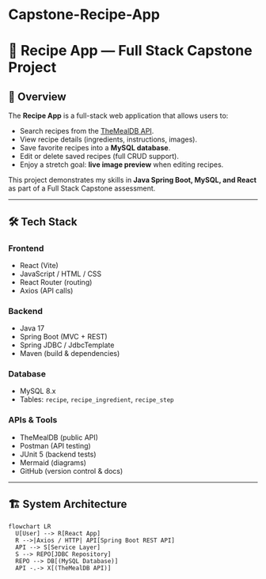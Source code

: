 # Capstone-Recipe-App
# 🍲 Recipe App — Full Stack Capstone Project

## 📖 Overview
The **Recipe App** is a full-stack web application that allows users to:
- Search recipes from the [TheMealDB API](https://www.themealdb.com/api.php).
- View recipe details (ingredients, instructions, images).
- Save favorite recipes into a **MySQL database**.
- Edit or delete saved recipes (full CRUD support).
- Enjoy a stretch goal: **live image preview** when editing recipes.

This project demonstrates my skills in **Java Spring Boot, MySQL, and React** as part of a Full Stack Capstone assessment.

---

## 🛠 Tech Stack

### Frontend
- React (Vite)  
- JavaScript / HTML / CSS  
- React Router (routing)  
- Axios (API calls)  

### Backend
- Java 17  
- Spring Boot (MVC + REST)  
- Spring JDBC / JdbcTemplate  
- Maven (build & dependencies)  

### Database
- MySQL 8.x  
- Tables: `recipe`, `recipe_ingredient`, `recipe_step`  

### APIs & Tools
- TheMealDB (public API)  
- Postman (API testing)  
- JUnit 5 (backend tests)  
- Mermaid (diagrams)  
- GitHub (version control & docs)

---

## 🏗 System Architecture

```mermaid
flowchart LR
  U[User] --> R[React App]
  R -->|Axios / HTTP| API[Spring Boot REST API]
  API --> S[Service Layer]
  S --> REPO[JDBC Repository]
  REPO --> DB[(MySQL Database)]
  API -.-> X[(TheMealDB API)]

